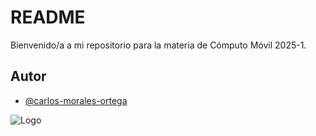 
# README

Bienvenido/a a mi repositorio para la materia de Cómputo Móvil 2025-1.




## Autor

- [@carlos-morales-ortega](https://github.com/carlos-morales-ortega)




![Logo](https://seeklogo.com/images/U/UNAM-logo-0454B87CE6-seeklogo.com.png)

